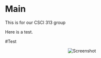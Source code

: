 # Main
This is for our CSCI 313 group

Here is a test.


#Test
<p align="center">
  <img src="https://www.facebook.com/photo.php?fbid=10203617375056062&set=o.418237111677746&type=3&theater" alt="Screenshot"/>
</p>
